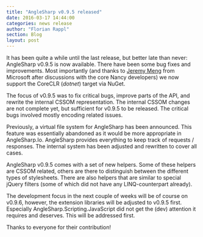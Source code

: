 ```yaml
---
title: "AngleSharp v0.9.5 released"
date: 2016-03-17 14:44:00
categories: news release
author: "Florian Rappl"
section: Blog
layout: post
---
```

It has been quite a while until the last release, but better late than never: AngleSharp v0.9.5 is now available. There have been some bug fixes and improvements. Most importantly (and thanks to [Jeremy Meng](https://github.com/jeremymeng) from Microsoft after discussions with the core Nancy developers) we now support the CoreCLR (*dotnet*) target via NuGet.

The focus of v0.9.5 was to fix critical bugs, improve parts of the API, and rewrite the internal CSSOM representation. The internal CSSOM changes are not complete yet, but sufficient for v0.9.5 to be released. The critical bugs involved mostly encoding related issues.

Previously, a virtual file system for AngleSharp has been announced. This feature was essentially abandoned as it would be more appropriate in AngleSharp.Io. AngleSharp provides everything to keep track of requests / responses. The internal system has been adjusted and rewritten to cover all cases.

AngleSharp v0.9.5 comes with a set of new helpers. Some of these helpers are CSSOM related, others are there to distinguish between the different types of stylesheets. There are also helpers that are similar to special jQuery filters (some of which did not have any LINQ-counterpart already).

The development focus in the next couple of weeks will be of course on v0.9.6, however, the extension libraries will be adjusted to v0.9.5 first. Especially AngleSharp.Scripting.JavaScript did not get the (dev) attention it requires and deserves. This will be addressed first.

Thanks to everyone for their contribution!
